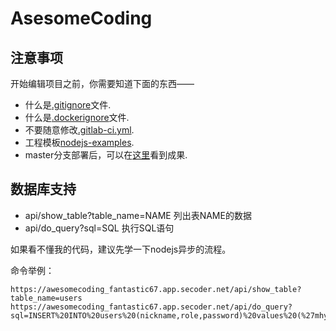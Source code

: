 # AsesomeCoding

## 注意事项

开始编辑项目之前，你需要知道下面的东西——

* 什么是[.gitignore](https://www.cnblogs.com/ShaYeBlog/p/5355951.html)文件.
* 什么是[.dockerignore](https://docs.docker.com/engine/reference/builder/)文件.
* 不要随意修改[.gitlab-ci.yml](https://gitlab.secoder.net/help/ci/yaml/README#configuration-of-your-jobs-with-gitlab-ciyml).
* 工程模板[nodejs-examples](https://gitlab.secoder.net/SECoder-Examples/nodejs-example).
* master分支部署后，可以在[这里](https://awesomecoding_fantastic67.app.secoder.net)看到成果.


## 数据库支持

* api/show\_table?table\_name=NAME 列出表NAME的数据
* api/do\_query?sql=SQL 执行SQL语句

如果看不懂我的代码，建议先学一下nodejs异步的流程。

命令举例：

```
https://awesomecoding_fantastic67.app.secoder.net/api/show_table?table_name=users
https://awesomecoding_fantastic67.app.secoder.net/api/do_query?sql=INSERT%20INTO%20users%20(nickname,role,password)%20values%20(%27mhy%27,1,%27123%27)
```
